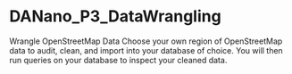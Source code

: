 # DANano_P3_DataWrangling
Wrangle OpenStreetMap Data
Choose your own region of OpenStreetMap data to audit, clean, and import into your database of choice. You will then run queries on your database to inspect your cleaned data.

